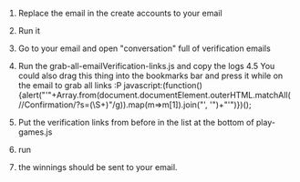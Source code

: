 1. Replace the email in the create accounts to your email
2. Run it

3. Go to your email and open "conversation" full of verification emails
4. Run the grab-all-emailVerification-links.js and copy the logs
4.5 You could also drag this thing into the bookmarks bar and press it while on the email to grab all links :P
javascript:(function(){alert("'"+Array.from(document.documentElement.outerHTML.matchAll(/\/Confirmation\/\?s=(\S+)"/g)).map(m=>m[1]).join("', '")+"'")})();

6. Put the verification links from before in the list at the bottom of play-games.js
7. run
8. the winnings should be sent to your email.
